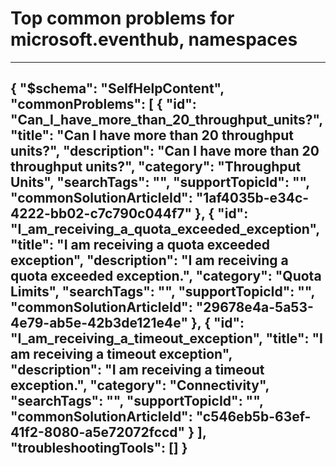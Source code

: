 <properties
	pageTitle="Top common problems for microsoft.eventhub, namespaces"
	description="Top common problems for microsoft.eventhub, namespaces"        
	service="microsoft.eventhub"
	resource="namespaces"
	resourceTags=""
	authors="justinconway"
	ms.author="juconway"
	displayOrder=""
	articleId="b12b3aab-7a15-4285-ae68-8b86a66fdc12"
	selfHelpType="diagnoseandsolve"
	productPesIds="16125"
	cloudEnvironments="public"
/>
# Top common problems for microsoft.eventhub, namespaces
---
{
    "$schema": "SelfHelpContent",
    "commonProblems": [
        {
            "id": "Can_I_have_more_than_20_throughput_units?",
            "title": "Can I have more than 20 throughput units?",
            "description": "Can I have more than 20 throughput units?",
            "category": "Throughput Units",
            "searchTags": "",
            "supportTopicId": "",
            "commonSolutionArticleId": "1af4035b-e34c-4222-bb02-c7c790c044f7"
        },
        {
            "id": "I_am_receiving_a_quota_exceeded_exception",
            "title": "I am receiving a quota exceeded exception",
            "description": "I am receiving a quota exceeded exception.",
            "category": "Quota Limits",
            "searchTags": "",
            "supportTopicId": "",
            "commonSolutionArticleId": "29678e4a-5a53-4e79-ab5e-42b3de121e4e"
        },
        {
            "id": "I_am_receiving_a_timeout_exception",
            "title": "I am receiving a timeout exception",
            "description": "I am receiving a timeout exception.",
            "category": "Connectivity",
            "searchTags": "",
            "supportTopicId": "",
            "commonSolutionArticleId": "c546eb5b-63ef-41f2-8080-a5e72072fccd"
        }
    ],
    "troubleshootingTools": []
}
---
